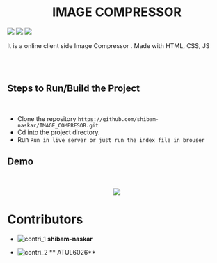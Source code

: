 <p align="center">
  <h1 align="center">IMAGE COMPRESSOR</h1>
</p>
<p>
<img src="https://img.shields.io/badge/JS-02569B?style=for-the-badge&logo=javascript&logoColor=white"/>
  <img src="https://img.shields.io/badge/CSS-02569B?style=for-the-badge&logo=css&logoColor=white"/>
  <img src="https://img.shields.io/badge/HTML-02569B?style=for-the-badge&logo=html&logoColor=white"/>
</p>
It is a online client side Image Compressor . Made with HTML, CSS, JS

<br/><br/>


## Steps to Run/Build the Project
<br/>

- Clone the repository
 `https://github.com/shibam-naskar/IMAGE_COMPRESOR.git`
- Cd into the project directory.
- Run `Run in live server or just run the index file in brouser`
## Demo
<br/>
<p align="center">
 <img  src="https://user-images.githubusercontent.com/39475600/150677579-08537f8e-f18c-4aee-be27-01f84adf8da2.png"/>
</p>


</td>



</tr>
 </table>





# Contributors

* ![contri_1](https://user-images.githubusercontent.com/84222590/152149729-acd59bc9-97f9-48c5-80a2-e15252d0d2cc.jpeg)  ******shibam-naskar******

* ![contri_2](https://user-images.githubusercontent.com/84222590/152149842-bd3a22da-bfef-47d1-8eb8-08fcc273cd33.png)      ** ATUL6026**


